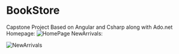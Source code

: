 # BookStore
Capstone Project Based on Angular and Csharp along with Ado.net
Homepage:
![HomePage](https://user-images.githubusercontent.com/44921966/141486595-2ef3b0fd-e2a1-4f96-a7e8-bf2ca81df91e.png)
NewArrivals:

![NewArrivals](https://user-images.githubusercontent.com/44921966/141486879-fd411866-38fb-4972-b47c-c6043fa8cefe.png)
